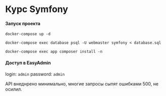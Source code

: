 # Курс Symfony #

#### Запуск проекта ####

`docker-compose up -d`

`docker-compose exec database psql -U webmaster symfony < database.sql`

`docker-compose exec app composer install -n`

#### Доступ в EasyAdmin ####

login: `admin`
password: `admin`

API внеднрено минимально, многие запросы сыпят ошибками 500, не осилил.